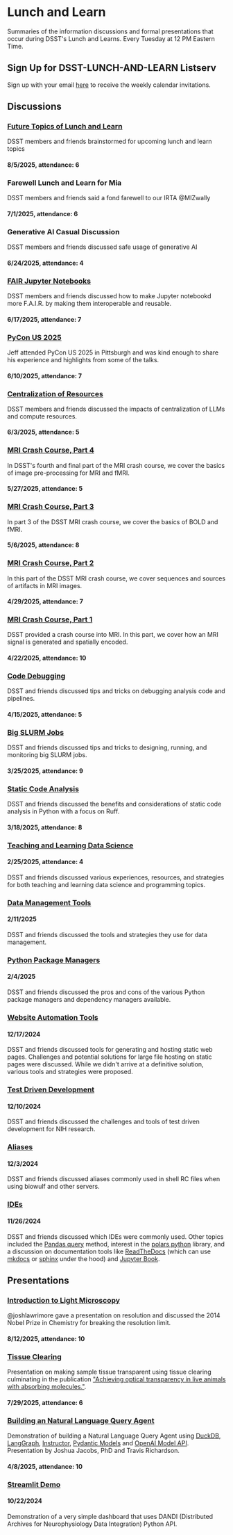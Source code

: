 # Lunch and Learn

Summaries of the information discussions and formal presentations that occur during DSST's Lunch and Learns. Every Tuesday at 12 PM Eastern Time.

## Sign Up for DSST-LUNCH-AND-LEARN Listserv

Sign up with your email [here](https://list.nih.gov/cgi-bin/wa.exe?SUBED1=DSST-LUNCH-AND-LEARN&A=1) to receive the weekly calendar invitations.

## Discussions

### [Future Topics of Lunch and Learn](https://github.com/nimh-dsst/lunch-and-learn/blob/main/discussions/lunch_and_learn_meta_discussion.md)

DSST members and friends brainstormed for upcoming lunch and learn topics

#### 8/5/2025, attendance: 6

### Farewell Lunch and Learn for Mia

DSST members and friends said a fond farewell to our IRTA @MIZwally

#### 7/1/2025, attendance: 6

### Generative AI Casual Discussion

DSST members and friends discussed safe usage of generative AI

#### 6/24/2025, attendance: 4

### [FAIR Jupyter Notebooks](https://github.com/nimh-dsst/lunch-and-learn/blob/main/discussions/fair_jupyter_notebooks.md)

DSST members and friends discussed how to make Jupyter notebookd more F.A.I.R. by making them interoperable and reusable.

#### 6/17/2025, attendance: 7

### [PyCon US 2025](https://github.com/nimh-dsst/lunch-and-learn/blob/main/discussions/pycon_2025.md)

Jeff attended PyCon US 2025 in Pittsburgh and was kind enough to share his experience and highlights from some of the talks.

#### 6/10/2025, attendance: 7

### [Centralization of Resources](https://github.com/nimh-dsst/lunch-and-learn/blob/main/discussions/centralization.md)

DSST members and friends discussed the impacts of centralization of LLMs and compute resources.

#### 6/3/2025, attendance: 5

### [MRI Crash Course, Part 4](https://github.com/nimh-dsst/lunch-and-learn/blob/main/discussions/Intro_MRI_Part_4.md)

In DSST's fourth and final part of the MRI crash course, we cover the basics of image pre-processing for MRI and fMRI.

#### 5/27/2025, attendance: 5

### [MRI Crash Course, Part 3](https://github.com/nimh-dsst/lunch-and-learn/blob/main/discussions/Intro_MRI_Part_3.md)

In part 3 of the DSST MRI crash course, we cover the basics of BOLD and fMRI.

#### 5/6/2025, attendance: 8

### [MRI Crash Course, Part 2](https://github.com/nimh-dsst/lunch-and-learn/blob/main/discussions/Intro_MRI_Part_2.md)

In this part of the DSST MRI crash course, we cover sequences and sources of artifacts in MRI images.

#### 4/29/2025, attendance: 7

### [MRI Crash Course, Part 1](https://github.com/nimh-dsst/lunch-and-learn/blob/main/discussions/Intro_MRI_Part_1.md)

DSST provided a crash course into MRI. In this part, we cover how an MRI signal is generated and spatially encoded.

#### 4/22/2025, attendance: 10

### [Code Debugging](https://github.com/nimh-dsst/lunch-and-learn/blob/main/discussions/Code_Debugging.md)

DSST and friends discussed tips and tricks on debugging analysis code and pipelines.

#### 4/15/2025, attendance: 5

### [Big SLURM Jobs](https://github.com/nimh-dsst/lunch-and-learn/blob/main/discussions/SLURM_jobs.md)

DSST and friends discussed tips and tricks to designing, running, and monitoring big SLURM jobs.

#### 3/25/2025, attendance: 9

### [Static Code Analysis](https://github.com/nimh-dsst/lunch-and-learn/blob/main/discussions/static_code_analysis.md)

DSST and friends discussed the benefits and considerations of static code analysis in Python with a focus on Ruff.

#### 3/18/2025, attendance: 8

### [Teaching and Learning Data Science](https://github.com/nimh-dsst/lunch-and-learn/blob/main/discussions/teaching_and_learning.md)

#### 2/25/2025, attendance: 4

DSST and friends discussed various experiences, resources, and strategies for both teaching and learning data science and programming topics.

### [Data Management Tools](https://github.com/nimh-dsst/lunch-and-learn/blob/main/discussions/Data_Managment_Tools.md)

#### 2/11/2025

DSST and friends discussed the tools and strategies they use for data management.

### [Python Package Managers](https://github.com/nimh-dsst/lunch-and-learn/blob/main/discussions/Python_Package_Managers.md)

#### 2/4/2025

DSST and friends discussed the pros and cons of the various Python package managers and dependency managers available.

### [Website Automation Tools](https://github.com/nimh-dsst/lunch-and-learn/blob/main/discussions/Website_Automation_Tools.md)

#### 12/17/2024

DSST and friends discussed tools for generating and hosting static web pages. Challenges and potential solutions for large file hosting on static pages were discussed. While we didn't arrive at a definitive solution, various tools and strategies were proposed.

### [Test Driven Development](https://github.com/nimh-dsst/lunch-and-learn/blob/main/discussions/test_driven_development.md)

#### 12/10/2024

DSST and friends discussed the challenges and tools of test driven development for NIH research.

### [Aliases](https://github.com/nimh-dsst/lunch-and-learn/blob/main/discussions/aliases.md)

#### 12/3/2024

DSST and friends discussed aliases commonly used in shell RC files when using biowulf and other servers.

### [IDEs](https://github.com/nimh-dsst/lunch-and-learn/blob/main/discussions/IDEs.md)

#### 11/26/2024

DSST and friends discussed which IDEs were commonly used. Other topics included the [Pandas query](https://pandas.pydata.org/docs/reference/api/pandas.DataFrame.query.html) method, interest in the [polars python](https://pola.rs/) library, and a discussion on documentation tools like [ReadTheDocs](https://about.readthedocs.com/) (which can use [mkdocs](https://www.mkdocs.org/) or [sphinx](https://www.sphinx-doc.org/en/master/#) under the hood) and [Jupyter Book](https://jupyterbook.org/en/stable/intro.html).

## Presentations

### [Introduction to Light Microscopy](https://github.com/nimh-dsst/lunch-and-learn/tree/main/presentations/Intro%20To%20Light%20Microscopy%20Resolution)

@joshlawrimore gave a presentation on resolution and discussed the 2014 Nobel Prize in Chemistry for breaking the resolution limit.

#### 8/12/2025, attendance: 10

### [Tissue Clearing](https://github.com/nimh-dsst/lunch-and-learn/tree/main/presentations/Tissue%20Clearing)

Presentation on making sample tissue transparent using tissue clearing culminating in the publication ["Achieving optical transparency in live animals with absorbing molecules."](https://doi.org/10.1126/science.adm6869).

#### 7/29/2025, attendance: 6

### [Building an Natural Language Query Agent](https://github.com/nimh-dsst/lunch-and-learn/tree/main/presentations/Natural_Language_Query_Agent)

Demonstration of building a Natural Language Query Agent using [DuckDB](https://duckdb.org/), [LangGraph](https://langchain-ai.github.io/langgraph/), [Instructor](https://python.useinstructor.com/), [Pydantic Models](https://docs.pydantic.dev/latest/) and [OpenAI Model API](https://platform.openai.com/docs/models). Presentation by Joshua Jacobs, PhD and Travis Richardson.

#### 4/8/2025, attendance: 10

### [Streamlit Demo](https://github.com/nimh-dsst/lunch-and-learn/tree/main/presentations/streamlit-demo)

#### 10/22/2024

Demonstration of a very simple dashboard that uses DANDI (Distributed Archives for Neurophysiology Data Integration) Python API.

